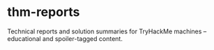 # thm-reports
Technical reports and solution summaries for TryHackMe machines – educational and spoiler-tagged content.
